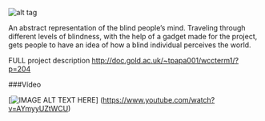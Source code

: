 ![alt tag](http://doc.gold.ac.uk/~tpapa001/wccterm1/wp-content/uploads/2015/12/scheme-600x387.png)

An abstract representation of the blind people’s mind. Traveling through different levels of blindness, with the help of a gadget made for the project, gets people to have an idea of how a blind individual perceives the world.

FULL project description
http://doc.gold.ac.uk/~tpapa001/wccterm1/?p=204

###Vídeo

[![IMAGE ALT TEXT HERE](https://img.youtube.com/vi/AYmyyUZtWCU/0.jpg)]
(https://www.youtube.com/watch?v=AYmyyUZtWCU)
